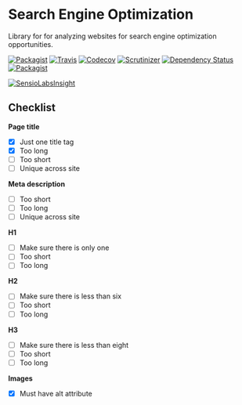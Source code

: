 # Search Engine Optimization

Library for for analyzing websites for search engine optimization opportunities.

[![Packagist](https://img.shields.io/packagist/v/zortje/seo.svg?style=flat)](https://packagist.org/packages/zortje/seo)
[![Travis](https://img.shields.io/travis/zortje/seo.svg?style=flat)](https://travis-ci.org/zortje/seo) 
[![Codecov](https://img.shields.io/codecov/c/github/zortje/seo.svg)](https://codecov.io/github/zortje/seo)
[![Scrutinizer](https://img.shields.io/scrutinizer/g/zortje/seo.svg?style=flat)](https://scrutinizer-ci.com/g/zortje/seo/?branch=master)
[![Dependency Status](https://dependencyci.com/github/zortje/seo/badge)](https://dependencyci.com/github/zortje/seo)
[![Packagist](https://img.shields.io/packagist/dt/zortje/seo.svg?style=flat)](https://packagist.org/packages/zortje/seo)

[![SensioLabsInsight](https://insight.sensiolabs.com/projects/f6ecf6c6-a31d-4253-9204-fa08c041fb5e/big.png)](https://insight.sensiolabs.com/projects/f6ecf6c6-a31d-4253-9204-fa08c041fb5e)

## Checklist

**Page title**
* [X] Just one title tag
* [X] Too long
* [ ] Too short
* [ ] Unique across site
 
**Meta description**
* [ ] Too short
* [ ] Too long
* [ ] Unique across site

**H1**
* [ ] Make sure there is only one
* [ ] Too short
* [ ] Too long
 
**H2**
* [ ] Make sure there is less than six
* [ ] Too short
* [ ] Too long
 
**H3**
* [ ] Make sure there is less than eight
* [ ] Too short
* [ ] Too long

**Images**
* [X] Must have alt attribute
